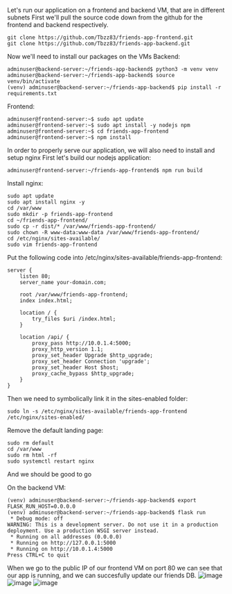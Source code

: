 Let's run our application on a frontend and backend VM, that are in different subnets
First we'll pull the source code down from the github for the frontend and backend respectively.

```
git clone https://github.com/Tbzz83/friends-app-frontend.git
git clone https://github.com/Tbzz83/friends-app-backend.git
```
Now we'll need to install our packages on the VMs
Backend:
```
adminuser@backend-server:~/friends-app-backend$ python3 -m venv venv
adminuser@backend-server:~/friends-app-backend$ source venv/bin/activate
(venv) adminuser@backend-server:~/friends-app-backend$ pip install -r requirements.txt
```

Frontend:
```
adminuser@frontend-server:~$ sudo apt update
adminuser@frontend-server:~$ sudo apt install -y nodejs npm
adminuser@frontend-server:~$ cd friends-app-frontend 
adminuser@frontend-server:~$ npm install
```

In order to properly serve our application, we will also need to install and setup nginx 
First let's build our nodejs application:
```
adminuser@frontend-server:~/friends-app-frontend$ npm run build
```
Install nginx:
```
sudo apt update
sudo apt install nginx -y
cd /var/www
sudo mkdir -p friends-app-frontend
cd ~/friends-app-frontend/
sudo cp -r dist/* /var/www/friends-app-frontend/
sudo chown -R www-data:www-data /var/www/friends-app-frontend/
cd /etc/nginx/sites-available/
sudo vim friends-app-frontend
```
Put the following code into /etc/nginx/sites-available/friends-app-frontend:
```
server {
    listen 80;
    server_name your-domain.com;

    root /var/www/friends-app-frontend;
    index index.html;

    location / {
        try_files $uri /index.html;
    }

    location /api/ {
        proxy_pass http://10.0.1.4:5000;
        proxy_http_version 1.1;
        proxy_set_header Upgrade $http_upgrade;
        proxy_set_header Connection 'upgrade';
        proxy_set_header Host $host;
        proxy_cache_bypass $http_upgrade;
    }
}
```
Then we need to symbolically link it in the sites-enabled folder:
```
sudo ln -s /etc/nginx/sites-available/friends-app-frontend /etc/nginx/sites-enabled/
```
Remove the default landing page:
```
sudo rm default
cd /var/www
sudo rm html -rf
sudo systemctl restart nginx
```
And we should be good to go

On the backend VM:
```
(venv) adminuser@backend-server:~/friends-app-backend$ export FLASK_RUN_HOST=0.0.0.0
(venv) adminuser@backend-server:~/friends-app-backend$ flask run
 * Debug mode: off
WARNING: This is a development server. Do not use it in a production deployment. Use a production WSGI server instead.
 * Running on all addresses (0.0.0.0)
 * Running on http://127.0.0.1:5000
 * Running on http://10.0.1.4:5000
Press CTRL+C to quit
```
When we go to the public IP of our frontend VM on port 80 we can see that our app is running, and 
we can succesfully update our friends DB.
![image](https://github.com/user-attachments/assets/23996c50-e7ea-497f-9ad7-bb76674397b1)
![image](https://github.com/user-attachments/assets/85d45dc1-f109-453d-844d-d5272e298dd1)
![image](https://github.com/user-attachments/assets/8fe18252-fa84-4e21-872e-e7f1b5db846d)


